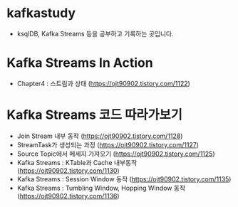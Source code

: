 # kafkastudy
- ksqlDB, Kafka Streams 등을 공부하고 기록하는 곳입니다. 



# Kafka Streams In Action
- Chapter4 : 스트림과 상태 (https://ojt90902.tistory.com/1122)


# Kafka Streams 코드 따라가보기
- Join Stream 내부 동작 (https://ojt90902.tistory.com/1128)
- StreamTask가 생성되는 과정 (https://ojt90902.tistory.com/1127)
- Source Topic에서 메세지 가져오기 (https://ojt90902.tistory.com/1125)
- Kafka Streams : KTable과 Cache 내부동작 (https://ojt90902.tistory.com/1130)
- Kafka Streams : Session Window 동작 (https://ojt90902.tistory.com/1135)
- Kafka Streams : Tumbling Window, Hopping Window 동작 (https://ojt90902.tistory.com/1136)
